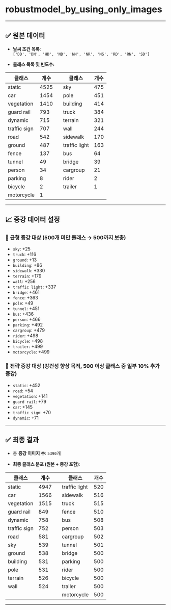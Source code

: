 # robustmodel_by_using_only_images

---

## ✅ 원본 데이터

- **날씨 조건 목록**:  
  `['DD', 'DN', 'HD', 'ND', 'NN', 'NR', 'NS', 'RD', 'RN', 'SD']`

- **클래스 목록 및 빈도수:**

| 클래스           | 개수 |   | 클래스           | 개수 |
|------------------|------|---|------------------|------|
| static           | 4525 |   | sky              | 475  |
| car              | 1454 |   | pole             | 451  |
| vegetation       | 1410 |   | building         | 414  |
| guard rail       | 793  |   | truck            | 384  |
| dynamic          | 715  |   | terrain          | 321  |
| traffic sign     | 707  |   | wall             | 244  |
| road             | 542  |   | sidewalk         | 170  |
| ground           | 487  |   | traffic light    | 163  |
| fence            | 137  |   | bus              | 64   |
| tunnel           | 49   |   | bridge           | 39   |
| person           | 34   |   | cargroup         | 21   |
| parking          | 8    |   | rider            | 2    |
| bicycle          | 2    |   | trailer          | 1    |
| motorcycle       | 1    |   |                  |      |

---

## 📈 증강 데이터 설정

### 🎯 균형 증강 대상 (500개 미만 클래스 → 500까지 보충)

- `sky`: +25  
- `truck`: +116  
- `ground`: +13  
- `building`: +86  
- `sidewalk`: +330  
- `terrain`: +179  
- `wall`: +256  
- `traffic light`: +337  
- `bridge`: +461  
- `fence`: +363  
- `pole`: +49  
- `tunnel`: +451  
- `bus`: +436  
- `person`: +466  
- `parking`: +492  
- `cargroup`: +479  
- `rider`: +498  
- `bicycle`: +498  
- `trailer`: +499  
- `motorcycle`: +499  

### 💪 전략 증강 대상 (강건성 향상 목적, 500 이상 클래스 중 일부 10% 추가 증강)

- `static`: +452  
- `road`: +54  
- `vegetation`: +141  
- `guard rail`: +79  
- `car`: +145  
- `traffic sign`: +70  
- `dynamic`: +71  

---

## ✅ 최종 결과

- 총 **증강 이미지 수**: `5390`개

- **최종 클래스 분포 (원본 + 증강 포함)**:

| 클래스           | 개수 |   | 클래스           | 개수 |
|------------------|------|---|------------------|------|
| static           | 4947 |   | traffic light    | 520  |
| car              | 1566 |   | sidewalk         | 516  |
| vegetation       | 1515 |   | truck            | 515  |
| guard rail       | 849  |   | fence            | 510  |
| dynamic          | 758  |   | bus              | 508  |
| traffic sign     | 752  |   | person           | 503  |
| road             | 581  |   | cargroup         | 502  |
| sky              | 539  |   | tunnel           | 501  |
| ground           | 538  |   | bridge           | 500  |
| building         | 531  |   | parking          | 500  |
| pole             | 531  |   | rider            | 500  |
| terrain          | 526  |   | bicycle          | 500  |
| wall             | 524  |   | trailer          | 500  |
|                  |      |   | motorcycle       | 500  |

---

